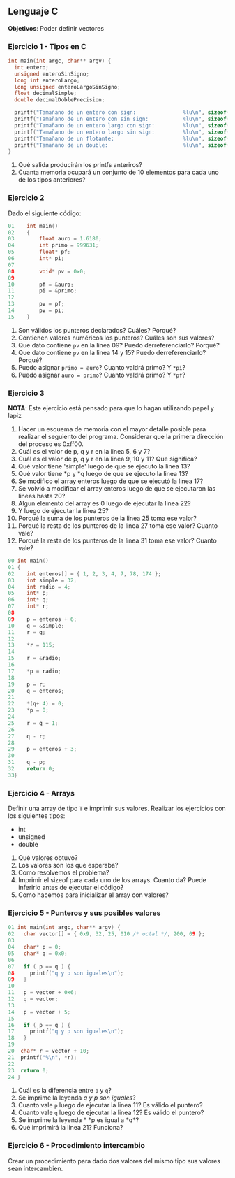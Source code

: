 ## Lenguaje C

**Objetivos**: Poder definir vectores 

### Ejercicio 1 - Tipos en C

```c
int main(int argc, char** argv) {
  int entero;
  unsigned enteroSinSigno;
  long int enteroLargo;
  long unsigned enteroLargoSinSigno;
  float decimalSimple;
  double decimalDoblePrecision;

  printf("Tamañano de un entero con sign:               %lu\n", sizeof(entero) );
  printf("Tamañano de un entero con sin sign:           %lu\n", sizeof(enteroSinSigno) );
  printf("Tamañano de un entero largo con sign:         %lu\n", sizeof(enteroLargo) );
  printf("Tamañano de un entero largo sin sign:         %lu\n", sizeof(enteroLargoSinSigno ) );
  printf("Tamañano de un flotante:                      %lu\n", sizeof(decimalSimple) );
  printf("Tamañano de un double:                        %lu\n", sizeof(decimalDoblePrecision) );
}
```

1. Qué salida producirán los printfs anteriros?
2. Cuanta memoria ocupará un conjunto  de 10 elementos para cada uno de los tipos anteriores?

### Ejercicio 2

Dado el siguiente código:

```c
01    int main()
02    {
03        float auro = 1.6180;
04        int primo = 999631;
05        float* pf;
06        int* pi;
07  
08        void* pv = 0x0;
09
10        pf = &auro;
11        pi = &primo;
12
13        pv = pf;
14        pv = pi;
15    }
```
1. Son válidos los punteros declarados? Cuáles? Porqué?
2. Contienen valores numéricos los punteros? Cuáles son sus valores?
3. Que dato contiene ```pv``` en la linea 09? Puedo derreferenciarlo? Porqué?
4. Que dato contiene ```pv``` en la linea 14 y 15? Puedo derreferenciarlo? Porqué?
5. Puedo asignar ```primo = auro```? Cuanto valdrá primo? Y ```*pi```?
6. Puedo asignar ```auro = primo```? Cuanto valdrá primo? Y ```*pf```?

### Ejercicio 3

**NOTA**: Este ejercicio está pensado para que lo hagan utilizando papel y lapiz

1. Hacer un esquema de memoria con el mayor detalle posible para realizar el seguiento del programa. Considerar que la primera dirección del proceso es 0xff00.
2. Cuál es el valor de p, q y r en la linea 5, 6 y 7?
3. Cuál es el valor de p, q y r en la linea 9, 10 y 11? Que significa?
4. Qué valor tiene 'simple' luego de que se ejecuto la linea 13?
5. Qué valor tiene *p y *q luego de que se ejecuto la linea 13?
6. Se modifico el array enteros luego de que se ejecutó la linea 17?
7. Se volvió a modificar el array enteros luego de que se ejecutaron las lineas hasta 20?
8. Algun elemento del array es 0 luego de ejecutar la linea 22?
9. Y luego de ejecutar la linea 25?
10. Porqué la suma de los punteros de la linea 25 toma ese valor?
11. Porqué la resta de los punteros de la linea 27 toma ese valor? Cuanto vale?
12. Porqué la resta de los punteros de la linea 31 toma ese valor? Cuanto vale?


```c
00 int main()
01 {
02    int enteros[] = { 1, 2, 3, 4, 7, 78, 174 };
03    int simple = 32;
04    int radio = 4;
05    int* p;
06    int* q;
07    int* r;
08    
09    p = enteros + 6;
10    q = &simple;
11    r = q;
12    
13    *r = 115;
14    
15    r = &radio;
16    
17    *p = radio;
18    
19    p = r;
20    q = enteros;
21    
22    *(q+ 4) = 0;
23    *p = 0;
24    
25    r = q + 1;
26    
27    q - r;
28  
29    p = enteros + 3;
30    
31    q - p;
32    return 0;
33}
```

### Ejercicio 4 - Arrays

Definir una array de tipo ```T``` e imprimir sus valores. Realizar los ejercicios con los siguientes tipos:

+ int
+ unsigned
+ double

1. Qué valores obtuvo?
2. Los valores son los que esperaba?
3. Como resolvemos el problema?
4. Imprimir el sizeof para cada uno de los arrays. Cuanto da? Puede inferirlo antes de ejecutar el código?
5. Como hacemos para inicializar el array con valores?

### Ejercicio 5 - Punteros y sus posibles valores

```c
01 int main(int argc, char** argv) {
02   char vector[] = { 0x9, 32, 25, 010 /* octal */, 200, 09 };
03
04   char* p = 0;
05   char* q = 0x0;
06 
07   if ( p == q ) {
08     printf("q y p son iguales\n");
09   }
10
11   p = vector + 0x6;
12   q = vector;
13
14   p = vector + 5;
15
16   if ( p == q ) {
17     printf("q y p son iguales\n");
18   }
19
20  char* r = vector + 10;
21  printf("%\n", *r);
22
23  return 0;
24 }
```

1. Cuál es la diferencia entre ```p``` y ```q```?
2. Se imprime la leyenda *q y p son iguales*?
3. Cuanto vale ```p``` luego de ejecutar la linea 11? Es válido el puntero?
4. Cuanto vale ```q``` luego de ejecutar la linea 12? Es válido el puntero?
5. Se imprime la leyenda * \*p es igual a \*q*?
6. Qué imprimirá la linea 21? Funciona?


### Ejercicio 6 - Procedimiento intercambio

Crear un procedimiento para dado dos valores del mismo tipo sus valores sean intercambien.

